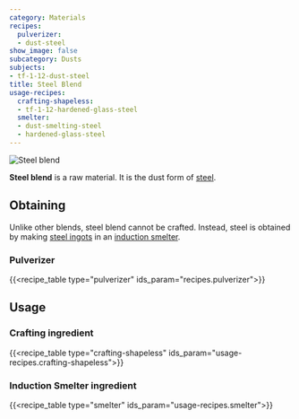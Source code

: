 ```yaml
---
category: Materials
recipes:
  pulverizer:
  - dust-steel
show_image: false
subcategory: Dusts
subjects:
- tf-1-12-dust-steel
title: Steel Blend
usage-recipes:
  crafting-shapeless:
  - tf-1-12-hardened-glass-steel
  smelter:
  - dust-smelting-steel
  - hardened-glass-steel
---
```


![Steel blend](/images/docs/1.12/thermal-foundation/dust-steel.png)


**Steel blend** is a raw material. It is the dust form of
[steel](../steel-ingot/).


Obtaining
---------

Unlike other blends, steel blend cannot be crafted. Instead, steel is obtained
by making [steel ingots](../steel-ingot/) in an [induction
smelter](../../thermal-expansion/induction-smelter/).

### Pulverizer
{{<recipe_table type="pulverizer" ids_param="recipes.pulverizer">}}


Usage
-----

### Crafting ingredient
{{<recipe_table type="crafting-shapeless" ids_param="usage-recipes.crafting-shapeless">}}

### Induction Smelter ingredient
{{<recipe_table type="smelter" ids_param="usage-recipes.smelter">}}
